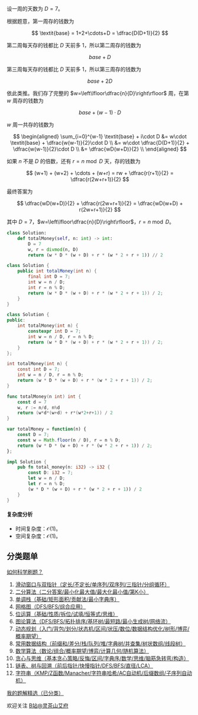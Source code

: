 设一周的天数为 $D=7$。

根据题意，第一周存的钱数为

$$
\textit{base} = 1+2+\cdots+D = \dfrac{D(D+1)}{2}
$$

第二周每天存的钱都比 $D$ 天前多 $1$，所以第二周存的钱数为

$$
\textit{base} + D
$$

第三周每天存的钱都比 $D$ 天前多 $1$，所以第三周存的钱数为

$$
\textit{base} + 2D
$$

依此类推。我们存了完整的 $w=\left\lfloor\dfrac{n}{D}\right\rfloor$ 周，在第 $w$ 周存的钱数为

$$
\textit{base} + (w-1)\cdot D
$$

$w$ 周一共存的钱数为

$$
\begin{aligned}
\sum_{i=0}^{w-1} \textit{base} + i\cdot D &= w\cdot \textit{base} + \dfrac{w(w-1)}{2}\cdot D        \\
     &= w\cdot \dfrac{D(D+1)}{2} + \dfrac{w(w-1)}{2}\cdot D           \\
     &= \dfrac{wD(w+D)}{2}           \\
\end{aligned}
$$

如果 $n$ 不是 $D$ 的倍数，还有 $r = n\bmod D$ 天，存的钱数为

$$
(w+1) + (w+2) + \cdots + (w+r) = rw + \dfrac{r(r+1)}{2} = \dfrac{r(2w+r+1)}{2}
$$

最终答案为

$$
\dfrac{wD(w+D)}{2} + \dfrac{r(2w+r+1)}{2} = \dfrac{wD(w+D) + r(2w+r+1)}{2}
$$

其中 $D=7$，$w=\left\lfloor\dfrac{n}{D}\right\rfloor$，$r = n\bmod D$。

```py [sol-Python3]
class Solution:
    def totalMoney(self, n: int) -> int:
        D = 7
        w, r = divmod(n, D)
        return (w * D * (w + D) + r * (w * 2 + r + 1)) // 2
```

```java [sol-Java]
class Solution {
    public int totalMoney(int n) {
        final int D = 7;
        int w = n / D;
        int r = n % D;
        return (w * D * (w + D) + r * (w * 2 + r + 1)) / 2;
    }
}
```

```cpp [sol-C++]
class Solution {
public:
    int totalMoney(int n) {
        constexpr int D = 7;
        int w = n / D, r = n % D;
        return (w * D * (w + D) + r * (w * 2 + r + 1)) / 2;
    }
};
```

```c [sol-C]
int totalMoney(int n) {
    const int D = 7;
    int w = n / D, r = n % D;
    return (w * D * (w + D) + r * (w * 2 + r + 1)) / 2;
}
```

```go [sol-Go]
func totalMoney(n int) int {
	const d = 7
	w, r := n/d, n%d
	return (w*d*(w+d) + r*(w*2+r+1)) / 2
}
```

```js [sol-JavaScript]
var totalMoney = function(n) {
    const D = 7;
    const w = Math.floor(n / D), r = n % D;
    return (w * D * (w + D) + r * (w * 2 + r + 1)) / 2;
};
```

```rust [sol-Rust]
impl Solution {
    pub fn total_money(n: i32) -> i32 {
        const D: i32 = 7;
        let w = n / D;
        let r = n % D;
        (w * D * (w + D) + r * (w * 2 + r + 1)) / 2
    }
}
```

#### 复杂度分析

- 时间复杂度：$\mathcal{O}(1)$。
- 空间复杂度：$\mathcal{O}(1)$。

## 分类题单

[如何科学刷题？](https://leetcode.cn/circle/discuss/RvFUtj/)

1. [滑动窗口与双指针（定长/不定长/单序列/双序列/三指针/分组循环）](https://leetcode.cn/circle/discuss/0viNMK/)
2. [二分算法（二分答案/最小化最大值/最大化最小值/第K小）](https://leetcode.cn/circle/discuss/SqopEo/)
3. [单调栈（基础/矩形面积/贡献法/最小字典序）](https://leetcode.cn/circle/discuss/9oZFK9/)
4. [网格图（DFS/BFS/综合应用）](https://leetcode.cn/circle/discuss/YiXPXW/)
5. [位运算（基础/性质/拆位/试填/恒等式/思维）](https://leetcode.cn/circle/discuss/dHn9Vk/)
6. [图论算法（DFS/BFS/拓扑排序/基环树/最短路/最小生成树/网络流）](https://leetcode.cn/circle/discuss/01LUak/)
7. [动态规划（入门/背包/划分/状态机/区间/状压/数位/数据结构优化/树形/博弈/概率期望）](https://leetcode.cn/circle/discuss/tXLS3i/)
8. [常用数据结构（前缀和/差分/栈/队列/堆/字典树/并查集/树状数组/线段树）](https://leetcode.cn/circle/discuss/mOr1u6/)
9. [数学算法（数论/组合/概率期望/博弈/计算几何/随机算法）](https://leetcode.cn/circle/discuss/IYT3ss/)
10. [贪心与思维（基本贪心策略/反悔/区间/字典序/数学/思维/脑筋急转弯/构造）](https://leetcode.cn/circle/discuss/g6KTKL/)
11. [链表、树与回溯（前后指针/快慢指针/DFS/BFS/直径/LCA）](https://leetcode.cn/circle/discuss/K0n2gO/)
12. [字符串（KMP/Z函数/Manacher/字符串哈希/AC自动机/后缀数组/子序列自动机）](https://leetcode.cn/circle/discuss/SJFwQI/)

[我的题解精选（已分类）](https://github.com/EndlessCheng/codeforces-go/blob/master/leetcode/SOLUTIONS.md)

欢迎关注 [B站@灵茶山艾府](https://space.bilibili.com/206214)

